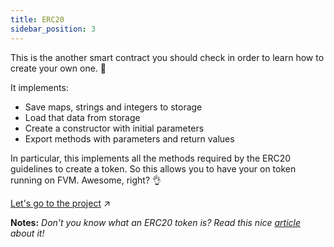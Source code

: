 ```yaml
---
title: ERC20
sidebar_position: 3
---
```


This is the another smart contract you should check in order to learn how to create your own one. :muscle:

It implements:
- Save maps, strings and integers to storage
- Load that data from storage
- Create a constructor with initial parameters
- Export methods with parameters and return values

In particular, this implements all the methods required by the ERC20 guidelines to create a token.
So this allows you to have your on token running on FVM. Awesome, right? :ok_hand:

[Let's go to the project](https://github.com/Zondax/fil-erc20-actor-as) :arrow_upper_right:



**Notes:**
_Don't you know what an ERC20 token is? Read this nice [article](https://academy.bit2me.com/que-es-erc-20-token/) about it!_

